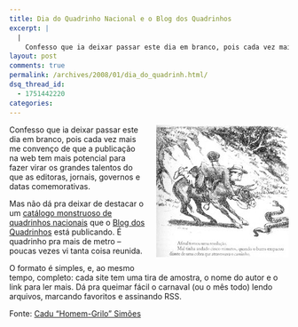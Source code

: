```yaml
---
title: Dia do Quadrinho Nacional e o Blog dos Quadrinhos
excerpt: |
  |
    Confesso que ia deixar passar este dia em branco, pois cada vez mais me convenço de que a publicação na web tem mais potencial para fazer virar os grandes talentos do que as editoras, jornais, governos e datas comemorativas. Mas...
layout: post
comments: true
permalink: /archives/2008/01/dia_do_quadrinh.html/
dsq_thread_id:
  - 1751442220
categories:
---
```

<span class="mt-enclosure mt-enclosure-image"><img title="Detalhe de quadrinho de Ângelo Agostini, italiano autor da primeira história em quadrinhos publicada no Brasil, cuja data - 30 de Janeiro - definiu o Dia do Quadrinho Nacional" src="/img/agostini.png" width="239" height="238" class="mt-image-right" style="float: right; margin: 0 0 20px 20px;" /></span>Confesso que ia deixar passar este dia em branco, pois cada vez mais me convenço de que a publicação na web tem mais potencial para fazer virar os grandes talentos do que as editoras, jornais, governos e datas comemorativas.

Mas não dá pra deixar de destacar o um [catálogo monstruoso de quadrinhos nacionais][1] que o [Blog dos Quadrinhos][2] está publicando. É quadrinho pra mais de metro &#8211; poucas vezes vi tanta coisa reunida.

O formato é simples, e, ao mesmo tempo, completo: cada site tem uma tira de amostra, o nome do autor e o link para ler mais. Dá pra queimar fácil o carnaval (ou o mês todo) lendo arquivos, marcando favoritos e assinando RSS.

Fonte: [Cadu &#8220;Homem-Grilo&#8221; Simões][3]

 [1]: http://blogdosquadrinhos.blog.uol.com.br/arch2008-01-01_2008-01-31.html
 [2]: http://blogdosquadrinhos.blog.uol.com.br/
 [3]: http://homemgrilo.com/2008/01/30/dia-do-quadrinho-nacional/
